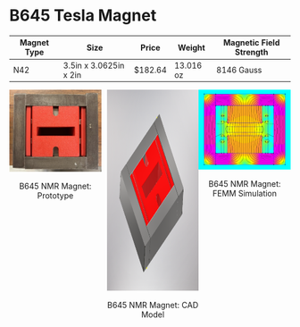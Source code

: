 # B645 Tesla Magnet

| Magnet Type | Size                        | Price      | Weight      | Magnetic Field Strength |
| ----------- | --------------------------- | ---------- | ----------- | ----------------------- |
|     N42     |    3.5in x 3.0625in x 2in   |   $182.64  |  13.016 oz  |        8146 Gauss       |


<div style="display: flex;">
  <div style="text-align: center; margin-right: 10px;">
    <img src="media/B645magnet_proto.jpg" width="400">
    <p>B645 NMR Magnet: Prototype</p>
  </div>
  <div style="text-align: center;">
    <img src="media/B645magnet_Inventor.PNG" width="400" height="360">
    <p>B645 NMR Magnet: CAD Model</p>
  </div>
  <div style="text-align: center;">
    <img src="media/B645magnet_simulation.PNG" width="400">
    <p>B645 NMR Magnet: FEMM Simulation</p>
  </div>
</div>
